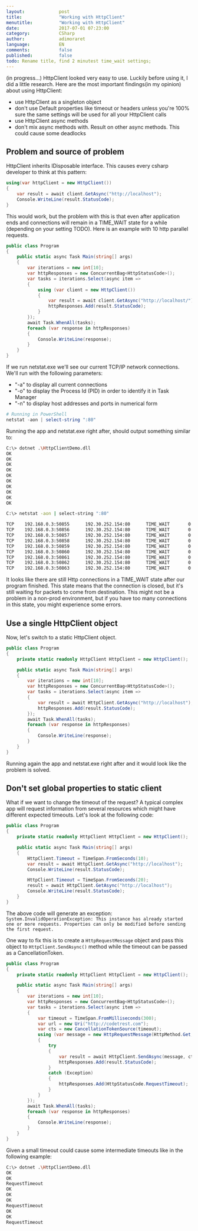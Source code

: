 ```yaml
---
layout:             post
title:              "Working with HttpClient"
menutitle:          "Working with HttpClient"
date:               2017-07-01 07:23:00
category:           CSharp
author:             adimoraret
language:           EN
comments:           false
published:          false
todo: Rename title, find 2 minutest time_wait settings;
---
```

(in progress...)
HttpClient looked very easy to use. Luckily before using it, I did a little research. Here are the most important findings(in my opinion) about using HttpClient:
* use HttpClient as a singleton object
* don't use Default properties like timeout or headers unless you're 100% sure the same settings will be used for all your HttpClient calls
* use HttpClient async methods
* don't mix async methods with. Result on other async methods. This could cause some deadlocks

## Problem and source of problem ##
HttpClient inherits IDisposable interface. This causes every csharp developer to think at this pattern:

```csharp
using(var httpClient = new HttpClient()) 
{
    var result = await client.GetAsync("http://localhost");
    Console.WriteLine(result.StatusCode);
}
```
This would work, but the problem with this is that even after application ends and connections will remain in a TIME_WAIT state for a while (depending on your setting TODO). 
Here is an example with 10 http parallel requests.
```csharp
public class Program
{
    public static async Task Main(string[] args)
    {
        var iterations = new int[10];
        var httpResponses = new ConcurrentBag<HttpStatusCode>();
        var tasks = iterations.Select(async item =>
        {
            using (var client = new HttpClient())
            {
                var result = await client.GetAsync("http://localhost/");
                httpResponses.Add(result.StatusCode);
            }
        });
        await Task.WhenAll(tasks);
        foreach (var response in httpResponses)
        {
            Console.WriteLine(response);
        }
    }
}
```
If we run netstat.exe we'll see our current TCP/IP network connections. We'll run with the following parameters:
* "-a" to display all current connections
* "-o" to display the Process Id (PID) in order to identify it in Task Manager
* "-n" to display host addresses and ports in numerical form

```powershell
# Running in PowerShell
netstat -aon | select-string ":80"
```
Running the app and netstat.exe right after, should output something similar to:
```bash
C:\> dotnet .\HttpClientDemo.dll
OK 
OK 
OK 
OK 
OK 
OK 
OK 
OK 
OK 
OK 

C:\> netstat -aon | select-string ":80"

TCP    192.168.0.3:50855      192.30.252.154:80      TIME_WAIT       0
TCP    192.168.0.3:50856      192.30.252.154:80      TIME_WAIT       0
TCP    192.168.0.3:50857      192.30.252.154:80      TIME_WAIT       0
TCP    192.168.0.3:50858      192.30.252.154:80      TIME_WAIT       0
TCP    192.168.0.3:50859      192.30.252.154:80      TIME_WAIT       0
TCP    192.168.0.3:50860      192.30.252.154:80      TIME_WAIT       0
TCP    192.168.0.3:50861      192.30.252.154:80      TIME_WAIT       0
TCP    192.168.0.3:50862      192.30.252.154:80      TIME_WAIT       0
TCP    192.168.0.3:50863      192.30.252.154:80      TIME_WAIT       0
```

It looks like there are still Http connections in a TIME_WAIT state after our program finished. This state means that the connection is closed, but it's still waiting for  packets to come from destination. This might not be a problem in a non-prod environment, but if you have too many connections in this state, you might experience some errors.

## Use a single HttpClient object ##
Now, let's switch to a static HttpClient object.
```csharp
public class Program
{
    private static readonly HttpClient HttpClient = new HttpClient();

    public static async Task Main(string[] args)
    {
        var iterations = new int[10];
        var httpResponses = new ConcurrentBag<HttpStatusCode>();
        var tasks = iterations.Select(async item =>
        {
            var result = await HttpClient.GetAsync("http://localhost");
            httpResponses.Add(result.StatusCode);
        });
        await Task.WhenAll(tasks);
        foreach (var response in httpResponses)
        {
            Console.WriteLine(response);
        }
    }
}
```
Running again the app and netstat.exe right after and it would look like the problem is solved.

## Don't set global properties to static client ##

What if we want to change the timeout of the request? A typical complex app will request information from several resources which might have different expected timeouts. Let's look at the following code:
```csharp
public class Program
{
    private static readonly HttpClient HttpClient = new HttpClient();

    public static async Task Main(string[] args)
    {
        HttpClient.Timeout = TimeSpan.FromSeconds(10);
        var result = await HttpClient.GetAsync("http://localhost");
        Console.WriteLine(result.StatusCode);

        HttpClient.Timeout = TimeSpan.FromSeconds(20);
        result = await HttpClient.GetAsync("http://localhost");
        Console.WriteLine(result.StatusCode);
    }
}
 ```
The above code will generate an exception: `System.InvalidOperationException: This instance has already started one or more requests. Properties can only be modified before sending the first request.`

One way to fix this is to create a `HttpRequestMessage` object and pass this object to `HttpClient.SendAsync()` method while the timeout can be passed as a CancellationToken.
```csharp
public class Program
{
    private static readonly HttpClient HttpClient = new HttpClient();

    public static async Task Main(string[] args)
    {
        var iterations = new int[10];
        var httpResponses = new ConcurrentBag<HttpStatusCode>();
        var tasks = iterations.Select(async item =>
        {
            var timeout = TimeSpan.FromMilliseconds(300);
            var url = new Uri("http://codetrest.com");
            var cts = new CancellationTokenSource(timeout);
            using (var message = new HttpRequestMessage(HttpMethod.Get, url))
            {
                try
                {
                    var result = await HttpClient.SendAsync(message, cts.Token);
                    httpResponses.Add(result.StatusCode);
                }
                catch (Exception)
                {
                    httpResponses.Add(HttpStatusCode.RequestTimeout);
                }
            }
        });
        await Task.WhenAll(tasks);
        foreach (var response in httpResponses)
        {
            Console.WriteLine(response);
        }
    }
}
```
Given a small timeout could cause some intermediate timeouts like in the following example:
```bash
C:\> dotnet .\HttpClientDemo.dll
OK
OK
RequestTimeout
OK
OK
OK
RequestTimeout
OK
OK
RequestTimeout
```
